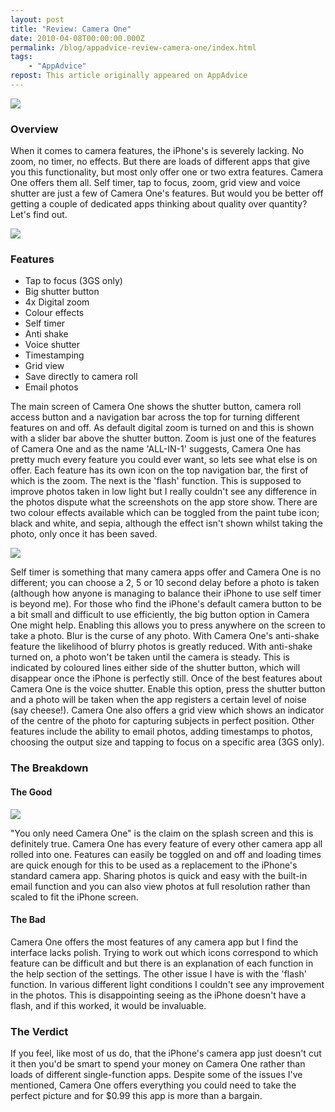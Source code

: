 ```yaml
---
layout: post
title: "Review: Camera One"
date: 2010-04-08T00:00:00.000Z
permalink: /blog/appadvice-review-camera-one/index.html
tags:
    - "AppAdvice"
repost: This article originally appeared on AppAdvice
---
```


![](https://rknightuk.s3.amazonaws.com/site/appadvice/72589b0cb2.jpg)

### Overview

When it comes to camera features, the iPhone's is severely lacking. No zoom, no timer, no effects. But there are loads of different apps that give you this functionality, but most only offer one or two extra features. Camera One offers them all. Self timer, tap to focus, zoom, grid view and voice shutter are just a few of Camera One's features. But would you be better off getting a couple of dedicated apps thinking about quality over quantity? Let's find out. 

![](https://rknightuk.s3.amazonaws.com/site/appadvice/7147b58224.jpg)

### Features


- Tap to focus (3GS only) 
- Big shutter button 
- 4x Digital zoom 
- Colour effects 
- Self timer 
- Anti shake 
- Voice shutter 
- Timestamping 
- Grid view 
- Save directly to camera roll 
- Email photos 

The main screen of Camera One shows the shutter button, camera roll access button and a navigation bar across the top for turning different features on and off. As default digital zoom is turned on and this is shown with a slider bar above the shutter button. Zoom is just one of the features of Camera One and as the name 'ALL-IN-1' suggests, Camera One has pretty much every feature you could ever want, so lets see what else is on offer. Each feature has its own icon on the top navigation bar, the first of which is the zoom. The next is the 'flash' function. This is supposed to improve photos taken in low light but I really couldn't see any difference in the photos dispute what the screenshots on the app store show. There are two colour effects available which can be toggled from the paint tube icon; black and white, and sepia, although the effect isn't shown whilst taking the photo, only once it has been saved. 

![](https://rknightuk.s3.amazonaws.com/site/appadvice/6651736a10.jpg)

Self timer is something that many camera apps offer and Camera One is no different; you can choose a 2, 5 or 10 second delay before a photo is taken (although how anyone is managing to balance their iPhone to use self timer is beyond me). For those who find the iPhone's default camera button to be a bit small and difficult to use efficiently, the big button option in Camera One might help. Enabling this allows you to press anywhere on the screen to take a photo. Blur is the curse of any photo. With Camera One's anti-shake feature the likelihood of blurry photos is greatly reduced. With anti-shake turned on, a photo won't be taken until the camera is steady. This is indicated by coloured lines either side of the shutter button, which will disappear once the iPhone is perfectly still. Once of the best features about Camera One is the voice shutter. Enable this option, press the shutter button and a photo will be taken when the app registers a certain level of noise (say cheese!). Camera One also offers a grid view which shows an indicator of the centre of the photo for capturing subjects in perfect position. Other features include the ability to email photos, adding timestamps to photos, choosing the output size and tapping to focus on a specific area (3GS only).

### The Breakdown

#### The Good

![](https://rknightuk.s3.amazonaws.com/site/appadvice/4baa8f1e81.jpg) 

"You only need Camera One" is the claim on the splash screen and this is definitely true. Camera One has every feature of every other camera app all rolled into one. Features can easily be toggled on and off and loading times are quick enough for this to be used as a replacement to the iPhone's standard camera app. Sharing photos is quick and easy with the built-in email function and you can also view photos at full resolution rather than scaled to fit the iPhone screen. 

#### The Bad

Camera One offers the most features of any camera app but I find the interface lacks polish. Trying to work out which icons correspond to which feature can be difficult and but there is an explanation of each function in the help section of the settings. The other issue I have is with the 'flash' function. In various different light conditions I couldn't see any improvement in the photos. This is disappointing seeing as the iPhone doesn't have a flash, and if this worked, it would be invaluable.

### The Verdict

If you feel, like most of us do, that the iPhone's camera app just doesn't cut it then you'd be smart to spend your money on Camera One rather than loads of different single-function apps. Despite some of the issues I've mentioned, Camera One offers everything you could need to take the perfect picture and for $0.99 this app is more than a bargain.
